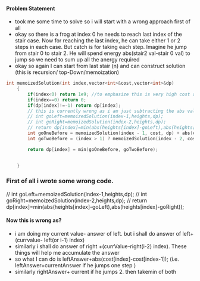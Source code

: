 #### Problem Statement
- took me some time to solve so i will start with a wrong approach first of all
- okay so there is a frog at index 0 he needs to reach last index of the stair case. Now for reaching the last index, he can take either 1 or 2 steps in each case.  But catch is for taking each step. Imagine he jump from stair 0 to stair 2. He will spend energy abs(stair2 val-stair 0 val) to jump so we need to sum up all the anergy required
- okay so again I can start from last stair (n) and can construct solution (this is recursion/ top-Down/memoization)
```cpp
int memoizedSolution(int index,vector<int>&cost,vector<int>&dp)
    {
        if(index<0) return 1e9; //to emphasize this is very high cost and this route shouldnt be taken
        if(index==0) return 0;
        if(dp[index]!=-1) return dp[index];
        // this is currently wrong as i am just subtracting the abs values. dont taking into encounter the sum of cost already
        // int goLeft=memoizedSolution(index-1,heights,dp);
        // int goRight=memoizedSolution(index-2,heights,dp);
        // return dp[index]=min(abs(heights[index]-goLeft),abs(heights[index]-goRight));
        int goOneBefore = memoizedSolution(index - 1, cost, dp) + abs(cost[index] - cost[index - 1]);
        int goTwoBefore = (index > 1) ? memoizedSolution(index - 2, cost, dp) + abs(cost[index] - cost[index - 2]) : INT_MAX;

        return dp[index] = min(goOneBefore, goTwoBefore);
        

    }
```

### First of all i wrote some wrong code.
 // int goLeft=memoizedSolution(index-1,heights,dp);
        // int goRight=memoizedSolution(index-2,heights,dp);
        // return dp[index]=min(abs(heights[index]-goLeft),abs(heights[index]-goRight));
#### Now this is wrong as?
- i am doing my current value- answer of left. but i shall do answer of left+(currvalue- left(or i-1) index)
- similarly i shall do answer of right +(currValue-right(i-2) index). These things will help me accumulate the answer
- so what I can do is leftAnswer+abs(cost[index]-cost[index-1]); (i.e. leftAnswer+currentAnswer if he jumps one step )
- similarly rightAnswer+ current if he jumps 2. then takemin of both